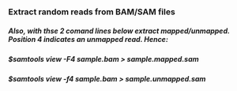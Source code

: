 ### Extract random reads from BAM/SAM files



##### Also, with thse 2 comand lines below extract mapped/unmapped. Position 4 indicates an unmapped read. Hence:

##### $samtools view -F4 sample.bam > sample.mapped.sam
##### $samtools view -f4 sample.bam > sample.unmapped.sam

